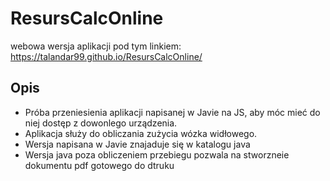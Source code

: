 # ResursCalcOnline
webowa wersja aplikacji pod tym linkiem: https://talandar99.github.io/ResursCalcOnline/

## Opis
- Próba przeniesienia aplikacji napisanej w Javie na JS, aby móc mieć do niej dostęp z dowonlego urządzenia.
- Aplikacja służy do obliczania zużycia wózka widłowego.
- Wersja napisana w Javie znajaduje się w katalogu java
- Wersja java poza obliczeniem przebiegu pozwala na stworzneie dokumentu pdf gotowego do dtruku

